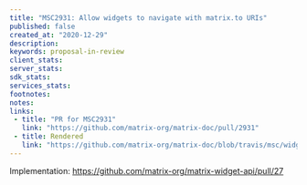 ```yaml
---
title: "MSC2931: Allow widgets to navigate with matrix.to URIs"
published: false
created_at: "2020-12-29"
description:
keywords: proposal-in-review
client_stats:
server_stats:
sdk_stats:
services_stats:
footnotes:
notes:
links:
 - title: "PR for MSC2931"
   link: "https://github.com/matrix-org/matrix-doc/pull/2931"
 - title: Rendered
   link: "https://github.com/matrix-org/matrix-doc/blob/travis/msc/widgets-navigate-permission/proposals/2931-widget-navigate-capability.md"
---
```


Implementation: https://github.com/matrix-org/matrix-widget-api/pull/27
